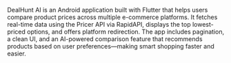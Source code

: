 DealHunt AI is an Android application built with Flutter that helps users compare product prices across multiple e-commerce platforms. It fetches real-time data using the Pricer API via RapidAPI, displays the top lowest-priced options, and offers platform redirection. The app includes pagination, a clean UI, and an AI-powered comparison feature that recommends products based on user preferences—making smart shopping faster and easier.


